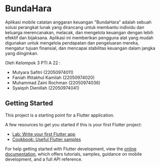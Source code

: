 # BundaHara

Aplikasi mobile catatan anggaran keuangan "BundaHara" adalah sebuah solusi
perangkat lunak yang dirancang untuk membantu individu dan keluarga merencanakan,
melacak, dan mengelola keuangan dengan lebih efektif dan bijaksana. Aplikasi ini memberikan
pengguna alat yang mudah digunakan untuk mengelola pendapatan dan pengeluaran mereka,
mengatur tujuan finansial, dan mencapai stabilitas keuangan dalam jangka yang diinginkan.

Oleh Kelompok 3 PTI A 22 :
- Mutyara Safitri             (22050974011)
- Faniah Iftitakhul Kamilah   (22050974020)
- Muhammad Zaini Rochman      (22050974036)
- Syaiqoh Dienillah           (22050974041)

## Getting Started

This project is a starting point for a Flutter application.

A few resources to get you started if this is your first Flutter project:

- [Lab: Write your first Flutter app](https://docs.flutter.dev/get-started/codelab)
- [Cookbook: Useful Flutter samples](https://docs.flutter.dev/cookbook)

For help getting started with Flutter development, view the
[online documentation](https://docs.flutter.dev/), which offers tutorials,
samples, guidance on mobile development, and a full API reference.
